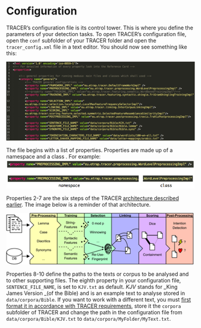 # Configuration

TRACER’s configuration file is its control tower. This is where you define the parameters of your detection tasks. To open TRACER’s configuration file, open the `conf` subfolder of your TRACER folder and open the `tracer_config.xml` file in a text editor. You should now see something like this:

![](/assets/config-file.png)

The file begins with a list of properties. Properties are  made up of a namespace and a class . For example:![](/assets/namespace-class.png)

Properties 2-7 are the six steps of the TRACER [architecture described earlier](/tracer-overview.md). The image below is a reminder of that architecture.

![](/assets/architecture.png)



Properties 8-10 define the paths to the texts or corpus to be analysed and to other supporting files. The eighth property in your configuration file, `SENTENCE_FILE_NAME`, is set to `KJV.txt` as default. _KJV_ stands for _King James Version _\(of the Bible\) and is an example text to analyse stored in `data/corpora/Bible`. If you want to work with a different text, you must [first format it in accordance with TRACER requirements](/corpus-preparation.md), store it the `corpora` subfolder of TRACER and change the path in the configuration file from `data/corpora/Bible/KJV.txt` to `data/corpora/MyFolder/MyText.txt`.

